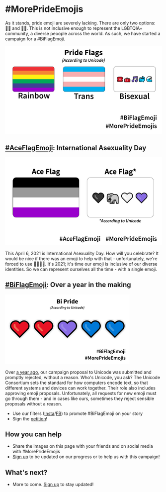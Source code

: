 # #MorePrideEmojis

As it stands, pride emoji are severely lacking. There are only two options: 🏳️‍🌈 and 🏳️‍⚧️. This is not inclusive enough to represent the LGBTQIA+ community, a diverse peoople across the world. As such, we have started a campaign for a #BiFlagEmoji.

![Pride Flags, according to Unicode](images/biflag-1.png)

## [#AceFlagEmoji](flags/asexual.html): International Asexuality Day

![The Ace Flag, according to Unicode](images/AccordingToUnicode/Medium/FlagsAccordingToUnicode-AceSxS.png)

This April 6, 2021 is International Asexuality Day. How will you celebrate? It would be nice if there was an emoji to help with that - unfortunately, we're forced to use 🖤🐘🤍💜. It's 2021; it's time our emoji is inclusive of our diverse identities. So we can represent ourselves all the time - with a single emoji.

## [#BiFlagEmoji](flags/bisexual.html): Over a year in the making

![The Bi Flag, according to Unicode](images/biflag-3.png)

Over [a year ago](https://tannermarino.com/2020/bisexual-pride-flag-emoji-proposal/), our campaign proposal to Unicode was submitted and promptly rejected, without a reason. Who's Unicode, you ask? The Unicode Consortium sets the standard for how computers encode text, so that different systems and devices can work together. Their role also includes approving emoji proposals. Unfortunately, all requests for new emoji must go through them - and in cases like ours, sometimes they reject sensible proposals without a reason.
- Use our filters ([Insta](https://www.instagram.com/ar/827309184482321/)/[FB](https://www.facebook.com/fbcameraeffects/tryit/827309184482321/)) to promote #BiFlagEmoji on your story
- Sign the [petition](https://change.org/biflagemoji)!

## How you can help
- Share the images on this page with your friends and on social media with #MorePrideEmojis
- [Sign up](https://forms.gle/Tu7iHNTucw6rH4Tq6) to be updated on our progress or to help us with this campaign!

## What's next?

- More to come. [Sign up](https://forms.gle/Tu7iHNTucw6rH4Tq6) to stay updated!
